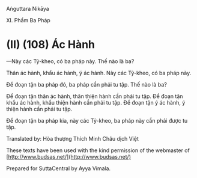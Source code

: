  

Aṅguttara Nikāya

XI. Phẩm Ba Pháp

# (II) (108) Ác Hành

—Này các Tỷ-kheo, có ba pháp này. Thế nào là ba?

Thân ác hành, khẩu ác hành, ý ác hành. Này các Tỷ-kheo, có ba pháp này.

Ðể đoạn tận ba pháp đó, ba pháp cần phải tu tập. Thế nào là ba?

Ðể đoạn tận thân ác hành, thân thiện hành cần phải tu tập. Ðể đoạn tận khẩu ác hành, khẩu thiện hành cần phải tu tập. Ðể đoạn tận ý ác hành, ý thiện hành cần phải tu tập.

Ðể đoạn tận ba pháp kia, này các Tỷ-kheo, ba pháp này cần phải được tu tập.

Translated by: Hòa thượng Thích Minh Châu dịch Việt

These texts have been used with the kind permission of the webmaster of [http://www.budsas.net/](http://www.budsas.net/)

Prepared for SuttaCentral by Ayya Vimala.
